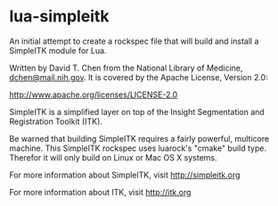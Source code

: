 # lua-simpleitk

An initial attempt to create a rockspec file that will build and install a SimpleITK module for Lua.

Written by David T. Chen from the National Library of Medicine, dchen@mail.nih.gov. It is covered by the Apache License, Version 2.0:

http://www.apache.org/licenses/LICENSE-2.0

SimpleITK is a simplified layer on top of the Insight Segmentation and Registration Toolkit (ITK).  

Be warned that building SimpleITK requires a fairly powerful, multicore machine.  This SimpleITK rockspec uses luarock's "cmake" build type.  Therefor it will only build on Linux or Mac OS X systems.

For more information about SimpleITK, visit http://simpleitk.org

For more information about ITK, visit http://itk.org
